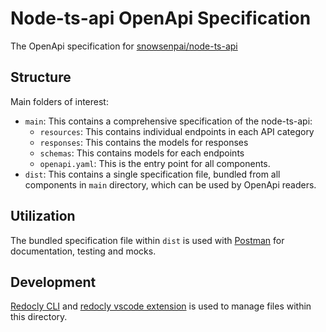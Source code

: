 # Node-ts-api OpenApi Specification

The OpenApi specification for [snowsenpai/node-ts-api](https://github.com/snowsenpai/node-ts-api/tree/main)

## Structure

Main folders of interest:

- `main`: This contains a comprehensive specification of the node-ts-api:
    - `resources`: This contains individual endpoints in each API category
    - `responses`: This contains the models for responses
    - `schemas`: This contains models for each endpoints
    - `openapi.yaml`: This is the entry point for all components.
- `dist`: This contains a single specification file, bundled from all components in `main` directory, which can be used by OpenApi readers.

## Utilization

The bundled specification file within `dist` is used with [Postman](https://postman.com/product/what-is-postman/) for documentation, testing and mocks. 

## Development

[Redocly CLI](https://www.npmjs.com/package/@redocly/cli) and [redocly vscode extension](https://marketplace.visualstudio.com/items?itemName=Redocly.openapi-vs-code) is used to manage files within this directory.